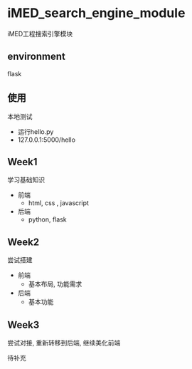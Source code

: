 # iMED_search_engine_module

iMED工程搜索引擎模块

## environment

flask

## 使用

本地测试

- 运行hello.py
- 127.0.0.1:5000/hello

## Week1

学习基础知识

- 前端
  - html, css , javascript
- 后端
  - python, flask

## Week2

尝试搭建

- 前端
  - 基本布局, 功能需求
- 后端
  - 基本功能

## Week3

尝试对接, 重新转移到后端, 继续美化前端

待补充
